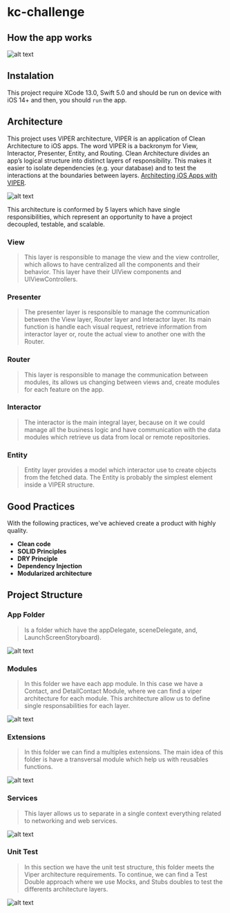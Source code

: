 # kc-challenge

## How the app works

![alt text](https://github.com/brayammora/kc-challenge/blob/main/Screenshots/AppWorking.gif)

## Instalation
This project require XCode 13.0, Swift 5.0 and should be run on device with iOS 14+ and then, you should `run` the app.

## Architecture
This project uses VIPER architecture, VIPER is an application of Clean Architecture to iOS apps. The word VIPER is a backronym for View, Interactor, Presenter, Entity, and Routing. Clean Architecture divides an app’s logical structure into distinct layers of responsibility. This makes it easier to isolate dependencies (e.g. your database) and to test the interactions at the boundaries between layers. [Architecting iOS Apps with VIPER](https://www.objc.io/issues/13-architecture/viper/).

![alt text](https://miro.medium.com/max/1021/1*6W73TuYu1DWi9JY4_Uh8aA.png)

This architecture is conformed by 5 layers which have single responsibilities, which represent an opportunity to have a project decoupled, testable, and scalable.

### View
> This layer is responsible to manage the view and the view controller, which allows to have centralized all the components and their behavior. This layer have their UIView components and UIViewControllers.

### Presenter
> The presenter layer is responsible to manage the communication between the View layer, Router layer and Interactor layer. Its main function is handle each visual request, retrieve information from interactor layer or, route the actual view to another one with the Router.

### Router
> This layer is responsible to manage the communication between modules, its allows us changing between views and, create modules for each feature on the app.

### Interactor
> The interactor is the main integral layer, because on it we could manage all the business logic and have communication with the data modules which retrieve us data from local or remote repositories.

### Entity 
> Entity layer provides a model which interactor use to create objects from the fetched data. The Entity is probably the simplest element inside a VIPER structure.

## Good Practices
With the following practices, we've achieved create a product with highly quality.
- **Clean code**
- **SOLID Principles**
- **DRY Principle**
- **Dependency Injection**
- **Modularized architecture**

## Project Structure

### App Folder
> Is a folder which have the appDelegate, sceneDelegate, and, LaunchScreenStoryboard).

![alt text](https://github.com/brayammora/kc-challenge/blob/main/Screenshots/AppCapture.png)

### Modules
> In this folder we have each app module. In this case we have a Contact, and DetailContact Module, where we can find a viper architecture for each module. This architecture allow us to define single responsabilities for each layer.

![alt text](https://github.com/brayammora/kc-challenge/blob/main/Screenshots/ModulesCapture.png)

### Extensions
> In this folder we can find a multiples extensions. The main idea of this folder is have a transversal module which help us with reusables functions.

![alt text](https://github.com/brayammora/kc-challenge/blob/main/Screenshots/ExtensionsCapture.png)

### Services
> This layer allows us to separate in a single context everything related to networking and web services.

![alt text](https://github.com/brayammora/kc-challenge/blob/main/Screenshots/ServicesCapture.png)

### Unit Test
> In this section we have the unit test structure, this folder meets the Viper architecture requirements. To continue, we can find a Test Double approach where we use Mocks, and Stubs doubles to test the differents architecture layers.

![alt text](https://github.com/brayammora/kc-challenge/blob/main/Screenshots/UnitTestCapture.png)

